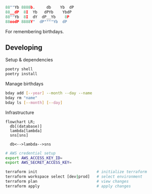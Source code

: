 ```py
88""Yb 8888b.     db    Yb  dP 
88__dP  8I  Yb   dPYb    YbdP  
88""Yb  8I  dY  dP__Yb    8P   
88oodP 8888Y"  dP""""Yb  dP    
```

For remembering birthdays.

## Developing

Setup & dependencies

```sh
poetry shell
poetry install
```

Manage birthdays

```sh
bday add [--year] --month --day --name
bday rm "name"
bday ls [--month] [--day]
```

Infrastructure

```mermaid
flowchart LR;
  db[(database)]
  lambda[lambda]
  sns[sns]

  db<-->lambda-->sns
```

```sh
# AWS credential setup
export AWS_ACCESS_KEY_ID=
export AWS_SECRET_ACCESS_KEY=

terraform init                          # initialize terraform
terraform workspace select [dev|prod]   # select environment
terraform plan                          # view changes
terraform apply                         # apply changes
```